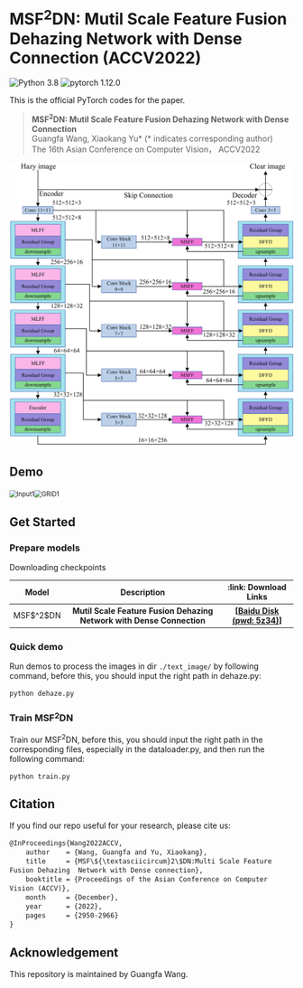 # MSF$^2$DN: Mutil Scale Feature Fusion Dehazing Network with Dense Connection (ACCV2022)

![Python 3.8](https://img.shields.io/badge/python-3.8-g) ![pytorch 1.12.0](https://img.shields.io/badge/pytorch-1.12.0-blue.svg)

This is the official PyTorch codes for the paper.  

>**MSF$^2$DN: Mutil Scale Feature Fusion Dehazing Network with Dense Connection**<br> Guangfa Wang, Xiaokang Yu*  (* indicates corresponding author)<br>
>The 16th Asian Conference on Computer Vision， ACCV2022

<img src="./fig/NA_00.jpg" alt="NA_00" style="zoom:70%;" />



## Demo

<img src="E:\研三\ACCV相关文件\ACCV需要文件\LaTeX2e Proceedings Templates download\image\real\Input1.jpg" alt="Input1" style="zoom:80%;" /><img src="E:\研三\ACCV相关文件\ACCV需要文件\LaTeX2e Proceedings Templates download\image\real\Ours1.jpg" alt="GRID1" style="zoom:80%;" />



## Get Started

### Prepare models

Downloading checkpoints

<table>
<thead>
<tr>
    <th>Model</th>
    <th> Description </th>
    <th>:link: Download Links </th>
</tr>
</thead>
<tbody>
<tr>
    <td>MSF$^2$DN</td>
    <th>Mutil Scale Feature Fusion Dehazing Network with Dense Connection</th>
    <th rowspan="3">
    [<a href="https://pan.baidu.com/s/1POs2MEu5FKF16RQ9AYTDNA">Baidu Disk (pwd: 5z34)</a>]
    </th>
</tr>
</tbody>
</table>

### Quick demo

Run demos to process the images in dir `./text_image/` by following command, before this, you should input the right path in dehaze.py:

```
python dehaze.py
```

### Train MSF$^2$DN

Train our MSF$^2$DN, before this, you should input the right path in the corresponding files, especially in the dataloader.py, and then run the following command:

```
python train.py
```

## Citation

If you find our repo useful for your research, please cite us:

```
@InProceedings{Wang2022ACCV,
    author    = {Wang, Guangfa and Yu, Xiaokang},
    title     = {MSF\${\textasciicircum}2\$DN:Multi Scale Feature Fusion Dehazing  Network with Dense connection},
    booktitle = {Proceedings of the Asian Conference on Computer Vision (ACCV)},
    month     = {December},
    year      = {2022},
    pages     = {2950-2966}
}

```

## Acknowledgement

This repository is maintained by Guangfa Wang.
